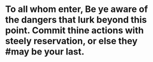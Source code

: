 # To all whom enter, Be ye aware of the dangers that lurk beyond this point. Commit thine actions with steely reservation, or else they #may be your last.


